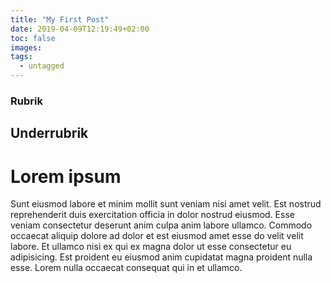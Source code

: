 ```yaml
---
title: "My First Post"
date: 2019-04-09T12:19:49+02:00
toc: false
images:
tags: 
  - untagged
---
```

### Rubrik
## Underrubrik
# Lorem ipsum

Sunt eiusmod labore et minim mollit sunt veniam nisi amet velit. Est nostrud reprehenderit duis exercitation officia in dolor nostrud eiusmod. Esse veniam consectetur deserunt anim culpa anim labore ullamco. Commodo occaecat aliquip dolore ad dolor et est eiusmod amet esse do velit velit labore. Et ullamco nisi ex qui ex magna dolor ut esse consectetur eu adipisicing. Est proident eu eiusmod anim cupidatat magna proident nulla esse. Lorem nulla occaecat consequat qui in et ullamco.
